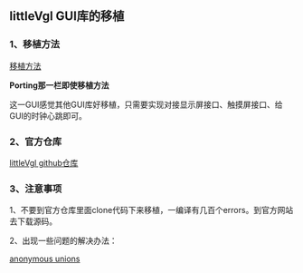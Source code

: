 ## littleVgl  GUI库的移植

### 1、移植方法

[移植方法](<https://docs.littlevgl.com/en/html/porting/index.html>)             

**Porting那一栏即使移植方法**

这一GUI感觉其他GUI库好移植，只需要实现对接显示屏接口、触摸屏接口、给GUI的时钟心跳即可。

### 2、官方仓库

[littleVgl github仓库](<https://github.com/littlevgl/lvgl>)

### 3、注意事项

1、不要到官方仓库里面clone代码下来移植，一编译有几百个errors。到官方网站去下载源码。

2、出现一些问题的解决办法：

[anonymous unions](<https://blog.csdn.net/qq_36413982/article/details/91038730>)

